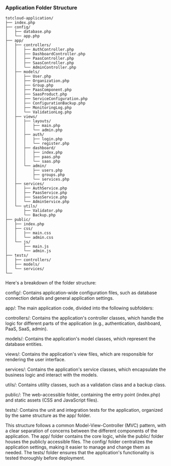 ### Application Folder Structure

```
totcloud-application/
├── index.php
├── config/
│   ├── database.php
│   └── app.php
├── app/
│   ├── controllers/
│   │   ├── AuthController.php
│   │   ├── DashboardController.php
│   │   ├── PaasController.php
│   │   ├── SaasController.php
│   │   └── AdminController.php
│   ├── models/
│   │   ├── User.php
│   │   ├── Organization.php
│   │   ├── Group.php
│   │   ├── PaasComponent.php
│   │   ├── SaasProduct.php
│   │   ├── ServiceConfiguration.php
│   │   ├── ConfigurationBackup.php
│   │   ├── MonitoringLog.php
│   │   └── ValidationLog.php
│   ├── views/
│   │   ├── layouts/
│   │   │   ├── main.php
│   │   │   └── admin.php
│   │   ├── auth/
│   │   │   ├── login.php
│   │   │   └── register.php
│   │   ├── dashboard/
│   │   │   ├── index.php
│   │   │   ├── paas.php
│   │   │   └── saas.php
│   │   └── admin/
│   │       ├── users.php
│   │       ├── groups.php
│   │       └── services.php
│   ├── services/
│   │   ├── AuthService.php
│   │   ├── PaasService.php
│   │   ├── SaasService.php
│   │   └── AdminService.php
│   └── utils/
│       ├── Validator.php
│       └── Backup.php
├── public/
│   ├── index.php
│   ├── css/
│   │   ├── main.css
│   │   └── admin.css
│   └── js/
│       ├── main.js
│       └── admin.js
├── tests/
│   ├── controllers/
│   ├── models/
│   └── services/
└──
```


Here's a breakdown of the folder structure:

config/: Contains application-wide configuration files, such as database connection details and general application settings.

app/: The main application code, divided into the following subfolders:

controllers/: Contains the application's controller classes, which handle the logic for different parts of the application (e.g., authentication, dashboard, PaaS, SaaS, admin).

models/: Contains the application's model classes, which represent the database entities.

views/: Contains the application's view files, which are responsible for rendering the user interface.

services/: Contains the application's service classes, which encapsulate the business logic and interact with the models.

utils/: Contains utility classes, such as a validation class and a backup class.


public/: The web-accessible folder, containing the entry point (index.php) and static assets (CSS and JavaScript files).

tests/: Contains the unit and integration tests for the application, organized by the same structure as the app/ folder.


This structure follows a common Model-View-Controller (MVC) pattern, with a clear separation of concerns between the different components of the application. The app/ folder contains the core logic, while the public/ folder houses the publicly accessible files.
The config/ folder centralizes the application settings, making it easier to manage and change them as needed. The tests/ folder ensures that the application's functionality is tested thoroughly before deployment.